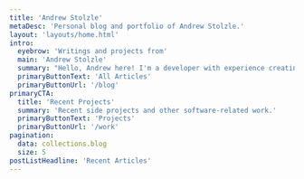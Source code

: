 ```yaml
---
title: 'Andrew Stolzle'
metaDesc: 'Personal blog and portfolio of Andrew Stolzle.'
layout: 'layouts/home.html'
intro:
  eyebrow: 'Writings and projects from'
  main: 'Andrew Stolzle'
  summary: "Hello, Andrew here! I'm a developer with experience creating primarily web and mobile applications. I also enjoy writing as it helps me to organize my ideas and to think more clearly."
  primaryButtonText: 'All Articles'
  primaryButtonUrl: '/blog'
primaryCTA:
  title: 'Recent Projects'
  summary: 'Recent side projects and other software-related work.'
  primaryButtonText: 'Projects'
  primaryButtonUrl: '/work'
pagination:
  data: collections.blog
  size: 5
postListHeadline: 'Recent Articles'
---
```


